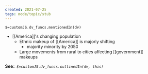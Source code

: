 ```yaml
---
created: 2021-07-25
tags: node/topic/stub
---
```

`$=customJS.dv_funcs.mentionedIn(dv)`

- [[America]]'s changing population
    - Ethnic makeup of [[America]] is majorly shifting
        - majority minority by 2050
    - Large movements from rural to cities affecting [[government]] makeups

**See**:: 
*`$=customJS.dv_funcs.outlinedIn(dv, this)`*
